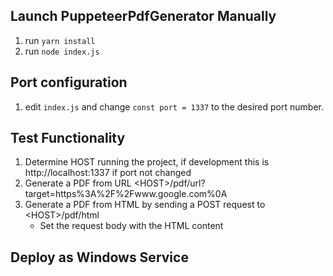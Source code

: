 ## Launch PuppeteerPdfGenerator Manually
1. run `yarn install`
2. run `node index.js`

## Port configuration
1. edit `index.js` and change `const port = 1337` to the desired port number.

## Test Functionality
1. Determine HOST running the project, if development this is http://localhost:1337 if port not changed
2. Generate a PDF from URL \<HOST\>/pdf/url?target=https%3A%2F%2Fwww.google.com%0A
3. Generate a PDF from HTML by sending a POST request to \<HOST\>/pdf/html
   * Set the request body with the HTML content

## Deploy as Windows Service